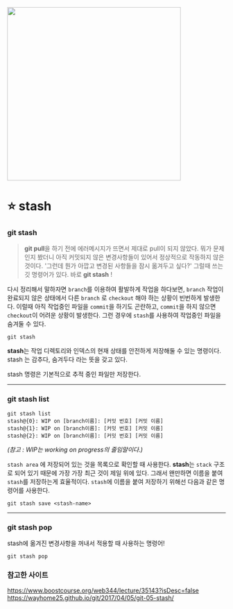 <image src="https://velog.velcdn.com/cloudflare/hippohami/763f57f5-5b66-4a2f-a117-79e603de2967/git.png" width=400>

# ⭐️ stash

### git stash

> **git pull**을 하기 전에 에러메시지가 뜨면서 제대로 pull이 되지 않았다. 뭐가 문제인지 봤더니 아직 커밋되지 않은 변경사항들이 있어서 정상적으로 작동하지 않은 것이다. '그런데 뭔가 아깝고 변경된 사항들을 잠시 옮겨두고 싶다?' 그럴때 쓰는 깃 명령어가 있다. 바로 **git stash** !

다시 정리해서 말하자면 `branch`를 이용하여 활발하게 작업을 하다보면, `branch` 작업이 완료되지 않은 상태에서 다른 `branch` 로 `checkout` 해야 하는 상황이 빈번하게 발생한다. 이럴때 아직 작업중인 파일을 `commit`을 하기도 곤란하고, `commit`을 하지 않으면 `checkout`이 어려운 상황이 발생한다.
그런 경우에 `stash`를 사용하여 작업중인 파일을 숨겨둘 수 있다.

```
git stash
```

**stash**는 작업 디렉토리와 인덱스의 현재 상태를 안전하게 저장해둘 수 있는 명령이다.
stash 는 감추다, 숨겨두다 라는 뜻을 갖고 있다.

stash 명령은 기본적으로 추적 중인 파일만 저장한다.

---

### git stash list

```
git stash list
stash@{0}: WIP on [branch이름]: [커밋 번호] [커밋 이름]
stash@{1}: WIP on [branch이름]: [커밋 번호] [커밋 이름]
stash@{2}: WIP on [branch이름]: [커밋 번호] [커밋 이름]
```

_(참고 : WIP는 working on progress의 줄임말이다.)_

`stash area` 에 저장되어 있는 것을 목록으로 확인할 때 사용한다.
**stash**는 `stack` 구조로 되어 있기 때문에 가장 가장 최근 것이 제일 위에 있다. 그래서 왠만하면 이름을 붙여 `stash`를 저장하는게 효율적이다.
`stash`에 이름을 붙여 저장하기 위해선 다음과 같은 명령어를 사용한다.

```
git stash save <stash-name>
```

---

### git stash pop

stash에 옮겨진 변경사항을 꺼내서 적용할 때 사용하는 명령어!

```
git stash pop
```

### 참고한 사이트

https://www.boostcourse.org/web344/lecture/35143?isDesc=false  
https://wayhome25.github.io/git/2017/04/05/git-05-stash/
